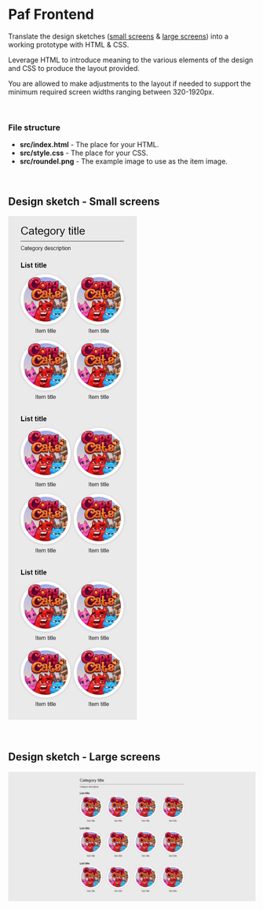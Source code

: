 # Paf Frontend

Translate the design sketches ([small screens](#design-small-screens) & [large screens](#design-large-screens)) into a working prototype with HTML & CSS.

Leverage HTML to introduce meaning to the various elements of the design and CSS to produce the layout provided.

You are allowed to make adjustments to the layout if needed to support the minimum required screen widths ranging between 320-1920px.

<br id="file-structure">

### File structure
- **src/index.html** - The place for your HTML.
- **src/style.css** - The place for your CSS.
- **src/roundel.png** - The example image to use as the item image.

<br id="design-small-screens">

## Design sketch - Small screens
![Small screens](./design/small-screens.png)

<br id="design-large-screens">

## Design sketch - Large screens
![Large screens](./design/large-screens.png)